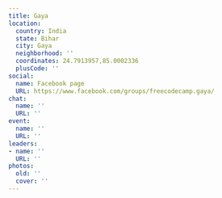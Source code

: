 ```yaml
---
title: Gaya
location:
  country: India
  state: Bihar
  city: Gaya
  neighborhood: ''
  coordinates: 24.7913957,85.0002336
  plusCode: ''
social:
  name: Facebook page
  URL: https://www.facebook.com/groups/freecodecamp.gaya/
chat:
  name: ''
  URL: ''
event:
  name: ''
  URL: ''
leaders:
- name: ''
  URL: ''
photos:
  old: ''
  cover: ''
---
```

